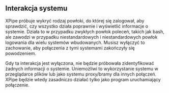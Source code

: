 ## Interakcja systemu

XPipe próbuje wykryć rodzaj powłoki, do której się zalogował, aby sprawdzić, czy wszystko działa poprawnie i wyświetlić informacje o systemie. Działa to w przypadku zwykłych powłok poleceń, takich jak bash, ale zawodzi w przypadku niestandardowych i niestandardowych powłok logowania dla wielu systemów wbudowanych. Musisz wyłączyć to zachowanie, aby połączenia z tymi systemami zakończyły się powodzeniem.

Gdy ta interakcja jest wyłączona, nie będzie próbowała zidentyfikować żadnych informacji o systemie. Uniemożliwi to wykorzystanie systemu w przeglądarce plików lub jako systemu proxy/bramy dla innych połączeń. XPipe będzie wtedy zasadniczo działać tylko jako program uruchamiający połączenie.
